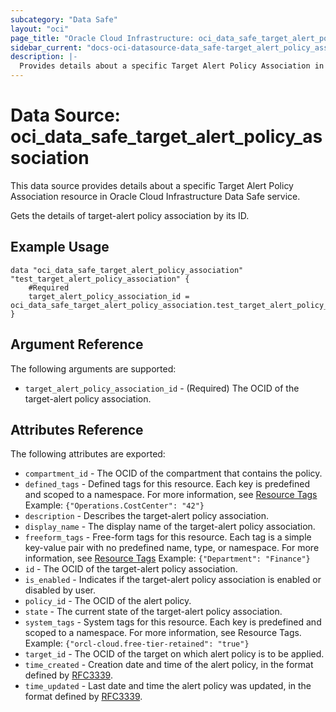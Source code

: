 ```yaml
---
subcategory: "Data Safe"
layout: "oci"
page_title: "Oracle Cloud Infrastructure: oci_data_safe_target_alert_policy_association"
sidebar_current: "docs-oci-datasource-data_safe-target_alert_policy_association"
description: |-
  Provides details about a specific Target Alert Policy Association in Oracle Cloud Infrastructure Data Safe service
---
```


# Data Source: oci_data_safe_target_alert_policy_association
This data source provides details about a specific Target Alert Policy Association resource in Oracle Cloud Infrastructure Data Safe service.

Gets the details of target-alert policy association by its ID.

## Example Usage

```hcl
data "oci_data_safe_target_alert_policy_association" "test_target_alert_policy_association" {
	#Required
	target_alert_policy_association_id = oci_data_safe_target_alert_policy_association.test_target_alert_policy_association.id
}
```

## Argument Reference

The following arguments are supported:

* `target_alert_policy_association_id` - (Required) The OCID of the target-alert policy association.


## Attributes Reference

The following attributes are exported:

* `compartment_id` - The OCID of the compartment that contains the policy.
* `defined_tags` - Defined tags for this resource. Each key is predefined and scoped to a namespace. For more information, see [Resource Tags](https://docs.cloud.oracle.com/iaas/Content/General/Concepts/resourcetags.htm)  Example: `{"Operations.CostCenter": "42"}` 
* `description` - Describes the target-alert policy association.
* `display_name` - The display name of the target-alert policy association.
* `freeform_tags` - Free-form tags for this resource. Each tag is a simple key-value pair with no predefined name, type, or namespace. For more information, see [Resource Tags](https://docs.cloud.oracle.com/iaas/Content/General/Concepts/resourcetags.htm)  Example: `{"Department": "Finance"}` 
* `id` - The OCID of the target-alert policy association.
* `is_enabled` - Indicates if the target-alert policy association is enabled or disabled by user.
* `policy_id` - The OCID of the alert policy.
* `state` - The current state of the target-alert policy association.
* `system_tags` - System tags for this resource. Each key is predefined and scoped to a namespace. For more information, see Resource Tags. Example: `{"orcl-cloud.free-tier-retained": "true"}` 
* `target_id` - The OCID of the target on which alert policy is to be applied.
* `time_created` - Creation date and time of the alert policy, in the format defined by [RFC3339](https://tools.ietf.org/html/rfc3339).
* `time_updated` - Last date and time the alert policy was updated, in the format defined by [RFC3339](https://tools.ietf.org/html/rfc3339).

